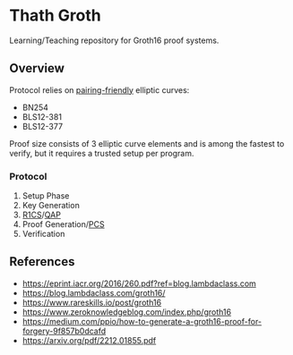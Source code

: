 # Thath Groth

Learning/Teaching repository for Groth16 proof systems.

## Overview

Protocol relies on [pairing-friendly](./docs/definitions.md#pairing-friendly) elliptic curves:

- BN254
- BLS12-381
- BLS12-377

Proof size consists of 3 elliptic curve elements and is among the fastest to verify, but
it requires a trusted setup per program.

### Protocol

1. Setup Phase
1. Key Generation
1. [R1CS](./docs/definitions.md#r1cs)/[QAP](./docs/definitions.md#quadratic-arithmetic-program)
1. Proof Generation/[PCS](./docs/definitions.md#polynomial-commitment-scheme)
1. Verification

## References

- https://eprint.iacr.org/2016/260.pdf?ref=blog.lambdaclass.com
- https://blog.lambdaclass.com/groth16/
- https://www.rareskills.io/post/groth16
- https://www.zeroknowledgeblog.com/index.php/groth16
- https://medium.com/ppio/how-to-generate-a-groth16-proof-for-forgery-9f857b0dcafd
- https://arxiv.org/pdf/2212.01855.pdf